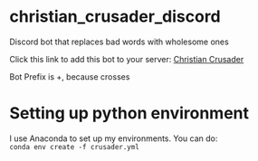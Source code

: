 # christian_crusader_discord
Discord bot that replaces bad words with wholesome ones

Click this link to add this bot to your server:
[Christian Crusader](https://discordapp.com/api/oauth2/authorize?client_id=557729286048710669&permissions=0&scope=bot)

Bot Prefix is +, because crosses

# Setting up python environment
I use Anaconda to set up my environments. You can do:  
`conda env create -f crusader.yml`